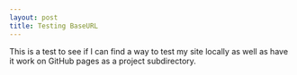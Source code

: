 ```yaml
---
layout: post
title: Testing BaseURL
---
```

This is a test to see if I can find a way to test my site locally as well as have it work on GitHub pages as a project subdirectory.